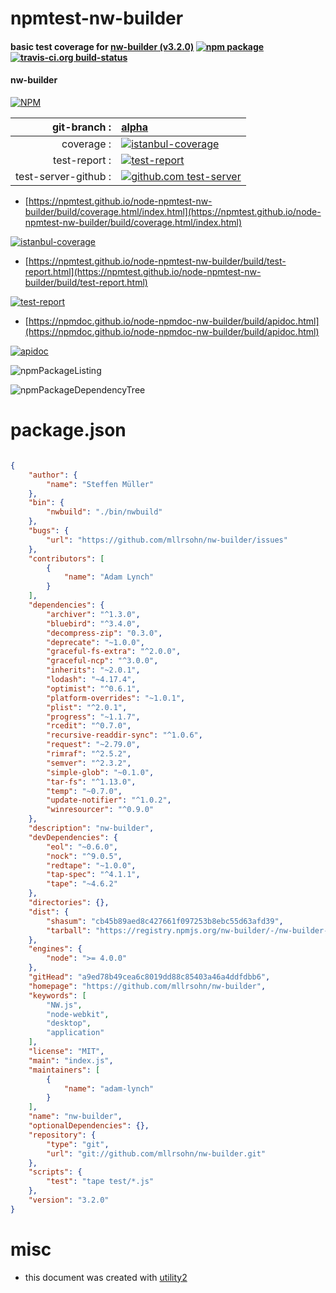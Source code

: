 # npmtest-nw-builder

#### basic test coverage for  [nw-builder (v3.2.0)](https://github.com/mllrsohn/nw-builder)  [![npm package](https://img.shields.io/npm/v/npmtest-nw-builder.svg?style=flat-square)](https://www.npmjs.org/package/npmtest-nw-builder) [![travis-ci.org build-status](https://api.travis-ci.org/npmtest/node-npmtest-nw-builder.svg)](https://travis-ci.org/npmtest/node-npmtest-nw-builder)

#### nw-builder

[![NPM](https://nodei.co/npm/nw-builder.png?downloads=true&downloadRank=true&stars=true)](https://www.npmjs.com/package/nw-builder)

| git-branch : | [alpha](https://github.com/npmtest/node-npmtest-nw-builder/tree/alpha)|
|--:|:--|
| coverage : | [![istanbul-coverage](https://npmtest.github.io/node-npmtest-nw-builder/build/coverage.badge.svg)](https://npmtest.github.io/node-npmtest-nw-builder/build/coverage.html/index.html)|
| test-report : | [![test-report](https://npmtest.github.io/node-npmtest-nw-builder/build/test-report.badge.svg)](https://npmtest.github.io/node-npmtest-nw-builder/build/test-report.html)|
| test-server-github : | [![github.com test-server](https://npmtest.github.io/node-npmtest-nw-builder/GitHub-Mark-32px.png)](https://npmtest.github.io/node-npmtest-nw-builder/build/app/index.html) | | build-artifacts : | [![build-artifacts](https://npmtest.github.io/node-npmtest-nw-builder/glyphicons_144_folder_open.png)](https://github.com/npmtest/node-npmtest-nw-builder/tree/gh-pages/build)|

- [https://npmtest.github.io/node-npmtest-nw-builder/build/coverage.html/index.html](https://npmtest.github.io/node-npmtest-nw-builder/build/coverage.html/index.html)

[![istanbul-coverage](https://npmtest.github.io/node-npmtest-nw-builder/build/screenCapture.buildCi.browser.%252Ftmp%252Fbuild%252Fcoverage.lib.html.png)](https://npmtest.github.io/node-npmtest-nw-builder/build/coverage.html/index.html)

- [https://npmtest.github.io/node-npmtest-nw-builder/build/test-report.html](https://npmtest.github.io/node-npmtest-nw-builder/build/test-report.html)

[![test-report](https://npmtest.github.io/node-npmtest-nw-builder/build/screenCapture.buildCi.browser.%252Ftmp%252Fbuild%252Ftest-report.html.png)](https://npmtest.github.io/node-npmtest-nw-builder/build/test-report.html)

- [https://npmdoc.github.io/node-npmdoc-nw-builder/build/apidoc.html](https://npmdoc.github.io/node-npmdoc-nw-builder/build/apidoc.html)

[![apidoc](https://npmdoc.github.io/node-npmdoc-nw-builder/build/screenCapture.buildCi.browser.%252Ftmp%252Fbuild%252Fapidoc.html.png)](https://npmdoc.github.io/node-npmdoc-nw-builder/build/apidoc.html)

![npmPackageListing](https://npmtest.github.io/node-npmtest-nw-builder/build/screenCapture.npmPackageListing.svg)

![npmPackageDependencyTree](https://npmtest.github.io/node-npmtest-nw-builder/build/screenCapture.npmPackageDependencyTree.svg)



# package.json

```json

{
    "author": {
        "name": "Steffen Müller"
    },
    "bin": {
        "nwbuild": "./bin/nwbuild"
    },
    "bugs": {
        "url": "https://github.com/mllrsohn/nw-builder/issues"
    },
    "contributors": [
        {
            "name": "Adam Lynch"
        }
    ],
    "dependencies": {
        "archiver": "^1.3.0",
        "bluebird": "^3.4.0",
        "decompress-zip": "0.3.0",
        "deprecate": "~1.0.0",
        "graceful-fs-extra": "^2.0.0",
        "graceful-ncp": "^3.0.0",
        "inherits": "~2.0.1",
        "lodash": "~4.17.4",
        "optimist": "^0.6.1",
        "platform-overrides": "~1.0.1",
        "plist": "^2.0.1",
        "progress": "~1.1.7",
        "rcedit": "^0.7.0",
        "recursive-readdir-sync": "^1.0.6",
        "request": "~2.79.0",
        "rimraf": "^2.5.2",
        "semver": "^2.3.2",
        "simple-glob": "~0.1.0",
        "tar-fs": "^1.13.0",
        "temp": "~0.7.0",
        "update-notifier": "^1.0.2",
        "winresourcer": "^0.9.0"
    },
    "description": "nw-builder",
    "devDependencies": {
        "eol": "~0.6.0",
        "nock": "^9.0.5",
        "redtape": "~1.0.0",
        "tap-spec": "^4.1.1",
        "tape": "~4.6.2"
    },
    "directories": {},
    "dist": {
        "shasum": "cb45b89aed8c427661f097253b8ebc55d63afd39",
        "tarball": "https://registry.npmjs.org/nw-builder/-/nw-builder-3.2.0.tgz"
    },
    "engines": {
        "node": ">= 4.0.0"
    },
    "gitHead": "a9ed78b49cea6c8019dd88c85403a46a4ddfdbb6",
    "homepage": "https://github.com/mllrsohn/nw-builder",
    "keywords": [
        "NW.js",
        "node-webkit",
        "desktop",
        "application"
    ],
    "license": "MIT",
    "main": "index.js",
    "maintainers": [
        {
            "name": "adam-lynch"
        }
    ],
    "name": "nw-builder",
    "optionalDependencies": {},
    "repository": {
        "type": "git",
        "url": "git://github.com/mllrsohn/nw-builder.git"
    },
    "scripts": {
        "test": "tape test/*.js"
    },
    "version": "3.2.0"
}
```



# misc
- this document was created with [utility2](https://github.com/kaizhu256/node-utility2)

